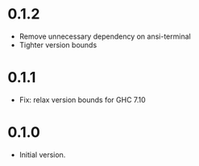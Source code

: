 # 0.1.2

  * Remove unnecessary dependency on ansi-terminal
  * Tighter version bounds

# 0.1.1

  * Fix: relax version bounds for GHC 7.10

# 0.1.0

  * Initial version.
